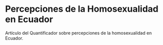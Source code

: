 # Percepciones de la Homosexualidad en Ecuador

Artículo del Quantificador sobre percepciones de la homosexualidad en Ecuador.
